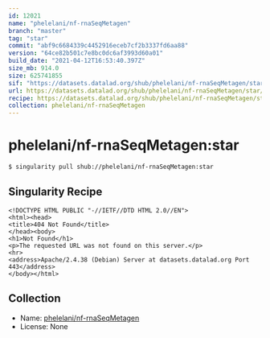 ```yaml
---
id: 12021
name: "phelelani/nf-rnaSeqMetagen"
branch: "master"
tag: "star"
commit: "abf9c6684339c4452916eceb7cf2b3337fd6aa88"
version: "64ce82b501c7e8bc0dc6af3993d60a01"
build_date: "2021-04-12T16:53:40.397Z"
size_mb: 914.0
size: 625741855
sif: "https://datasets.datalad.org/shub/phelelani/nf-rnaSeqMetagen/star/2021-04-12-abf9c668-64ce82b5/64ce82b501c7e8bc0dc6af3993d60a01.sif"
url: https://datasets.datalad.org/shub/phelelani/nf-rnaSeqMetagen/star/2021-04-12-abf9c668-64ce82b5/
recipe: https://datasets.datalad.org/shub/phelelani/nf-rnaSeqMetagen/star/2021-04-12-abf9c668-64ce82b5/Singularity
collection: phelelani/nf-rnaSeqMetagen
---
```


# phelelani/nf-rnaSeqMetagen:star

```bash
$ singularity pull shub://phelelani/nf-rnaSeqMetagen:star
```

## Singularity Recipe

```singularity
<!DOCTYPE HTML PUBLIC "-//IETF//DTD HTML 2.0//EN">
<html><head>
<title>404 Not Found</title>
</head><body>
<h1>Not Found</h1>
<p>The requested URL was not found on this server.</p>
<hr>
<address>Apache/2.4.38 (Debian) Server at datasets.datalad.org Port 443</address>
</body></html>
```

## Collection

 - Name: [phelelani/nf-rnaSeqMetagen](https://github.com/phelelani/nf-rnaSeqMetagen)
 - License: None

